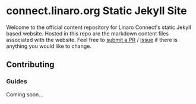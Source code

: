 # connect.linaro.org Static Jekyll Site

Welcome to the official content repository for Linaro Connect's static Jekyll based website.
Hosted in this repo are the markdown content files associated with the website. Feel free to [submit a 
PR](https://github.com/linaro/connect/pulls) / [Issue](https://github.com/Linaro/connect/issues/new) if there is anything you would like to change.


## Contributing
### Guides

Coming soon...

